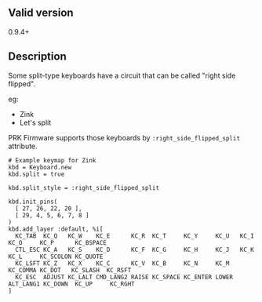 ## Valid version

0.9.4+

## Description

Some split-type keyboards have a circuit that can be called "right side flipped".

eg:

- Zink
- Let's split

PRK Firmware supports those keyboards by `:right_side_flipped_split` attribute.

```
# Example keymap for Zink
kbd = Keyboard.new
kbd.split = true

kbd.split_style = :right_side_flipped_split

kbd.init_pins(
  [ 27, 26, 22, 20 ],
  [ 29, 4, 5, 6, 7, 8 ]
)
kbd.add_layer :default, %i[
  KC_TAB  KC_Q   KC_W    KC_E      KC_R  KC_T     KC_Y     KC_U   KC_I     KC_O     KC_P      KC_BSPACE
  CTL_ESC KC_A   KC_S    KC_D      KC_F  KC_G     KC_H     KC_J   KC_K     KC_L     KC_SCOLON KC_QUOTE
  KC_LSFT KC_Z   KC_X    KC_C      KC_V  KC_B     KC_N     KC_M   KC_COMMA KC_DOT   KC_SLASH  KC_RSFT
  KC_ESC  ADJUST KC_LALT CMD_LANG2 RAISE KC_SPACE KC_ENTER LOWER ALT_LANG1 KC_DOWN  KC_UP     KC_RGHT
]
```
